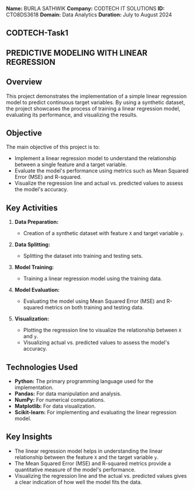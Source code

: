 **Name:** BURLA SATHWIK
**Company:** CODTECH IT SOLUTIONS
**ID:** CTO8DS3618
**Domain:** Data Analytics
**Duration:** July to August 2024
## CODTECH-Task1
## PREDICTIVE MODELING WITH LINEAR REGRESSION

## Overview

This project demonstrates the implementation of a simple linear regression model to predict continuous target variables. By using a synthetic dataset, the project showcases the process of training a linear regression model, evaluating its performance, and visualizing the results.

## Objective

The main objective of this project is to:
- Implement a linear regression model to understand the relationship between a single feature and a target variable.
- Evaluate the model's performance using metrics such as Mean Squared Error (MSE) and R-squared.
- Visualize the regression line and actual vs. predicted values to assess the model's accuracy.

## Key Activities

1. **Data Preparation:**
   - Creation of a synthetic dataset with feature `X` and target variable `y`.

2. **Data Splitting:**
   - Splitting the dataset into training and testing sets.

3. **Model Training:**
   - Training a linear regression model using the training data.

4. **Model Evaluation:**
   - Evaluating the model using Mean Squared Error (MSE) and R-squared metrics on both training and testing data.

5. **Visualization:**
   - Plotting the regression line to visualize the relationship between `X` and `y`.
   - Visualizing actual vs. predicted values to assess the model's accuracy.

## Technologies Used

- **Python:** The primary programming language used for the implementation.
- **Pandas:** For data manipulation and analysis.
- **NumPy:** For numerical computations.
- **Matplotlib:** For data visualization.
- **Scikit-learn:** For implementing and evaluating the linear regression model.

## Key Insights

- The linear regression model helps in understanding the linear relationship between the feature `X` and the target variable `y`.
- The Mean Squared Error (MSE) and R-squared metrics provide a quantitative measure of the model's performance.
- Visualizing the regression line and the actual vs. predicted values gives a clear indication of how well the model fits the data.


